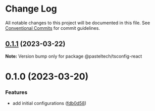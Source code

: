 # Change Log

All notable changes to this project will be documented in this file.
See [Conventional Commits](https://conventionalcommits.org) for commit guidelines.

## [0.1.1](https://github.com/pasteltech/coding-standard-typescript/compare/@pasteltech/tsconfig-react@0.1.0...@pasteltech/tsconfig-react@0.1.1) (2023-03-22)

**Note:** Version bump only for package @pasteltech/tsconfig-react





# 0.1.0 (2023-03-20)


### Features

* add initial configurations ([fdb0d58](https://github.com/pasteltech/coding-standard-typescript/commit/fdb0d58d7a0bb85c80851aede7756b59a416f528))
